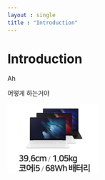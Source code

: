```yaml
---
layout : single
title : "Introduction"
---
```


# Introduction

Ah

어떻게 하는거야



<img src="../images/2021-11-27-intro/갤럭시북-16380262631662.PNG" alt="갤럭시북" style="zoom:33%;" />
